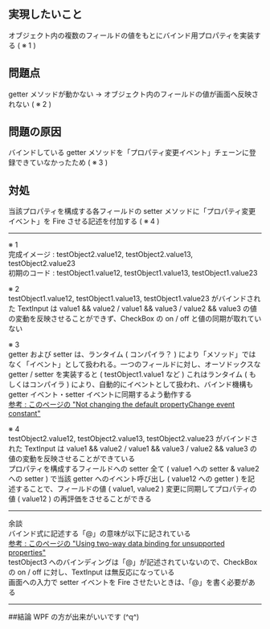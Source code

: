 ## 実現したいこと
オブジェクト内の複数のフィールドの値をもとにバインド用プロパティを実装する ( ※ 1 )

## 問題点
getter メソッドが動かない → オブジェクト内のフィールドの値が画面へ反映されない ( ※ 2 )

## 問題の原因
バインドしている getter メソッドを「プロパティ変更イベント」チェーンに登録できていなかったため ( ※ 3 )

## 対処
当該プロパティを構成する各フィールドの setter メソッドに「プロパティ変更イベント」を Fire させる記述を付加する ( ※ 4 )

***
  
※ 1  
完成イメージ : testObject2.value12, testObject2.value13, testObject2.value23  
初期のコード : testObject1.value12, testObject1.value13, testObject1.value23  
  
※ 2  
testObject1.value12, testObject1.value13, testObject1.value23 がバインドされた TextInput は
value1 && value2 / value1 && value3 / value2 && value3 の値の変動を反映させることができず、CheckBox の on / off と値の同期が取れていない  
  
※ 3  
getter および setter は、ランタイム ( コンパイラ？ ) により「メソッド」ではなく「イベント」として扱われる。一つのフィールドに対し、オーソドックスな getter / setter を実装すると ( testObject1.value1 など ) これはランタイム ( もしくはコンパイラ ) により、自動的にイベントとして扱われ、バインド機構も getter イベント・setter イベントに同期するよう動作する  
[参考 : このページの "Not changing the default propertyChange event constant"](https://www.adobe.com/devnet/flex/articles/databinding_pitfalls.html)

※ 4  
testObject2.value12, testObject2.value13, testObject2.value23 がバインドされた TextInput は
value1 && value2 / value1 && value3 / value2 && value3 の値の変動を反映させることができている  
プロパティを構成するフィールドへの setter 全て ( value1 への setter & value2 への setter ) で当該 getter へのイベント呼び出し ( value12 への getter ) を記述することで、フィールドの値 ( value1, value2 ) 変更に同期してプロパティの値 ( value12 ) の再評価をさせることができる  
  
***
  
余談  
バインド式に記述する「@」の意味が以下に記されている  
[参考 : このページの "Using two-way data binding for unsupported properties"](https://www.adobe.com/devnet/flex/articles/databinding_pitfalls.html)  
testObject3 へのバインディングは「@」が記述されていないので、CheckBox の on / off に対し、TextInput は無反応になっている  
画面への入力で setter イベントを Fire させたいときは、「@」を書く必要がある  

***
  
##結論
WPF の方が出来がいいです (^q^)
